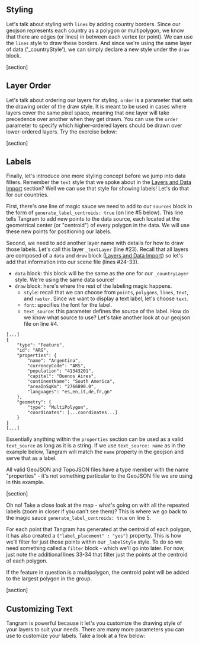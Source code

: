 ## Styling

Let's talk about styling with `lines` by adding country borders. Since our geojson represents each country as a polygon or multipolygon, we know that there are edges (or lines) in between each vertex (or point). We can use the `lines` style to draw these borders. And since we're using the same layer of data ('&#95;countryStyle'), we can simply declare a new style under the `draw` block.

[section]

## Layer Order

Let's talk about ordering our layers for styling. `order` is a parameter that sets the drawing order of the draw style. It is meant to be used in cases where layers cover the same pixel space, meaning that one layer will take precedence over another when they get drawn. You can use the `order` parameter to specify which higher-ordered layers should be drawn over lower-ordered layers. Try the exercise below:

[section]

## Labels

Finally, let's introduce one more styling concept before we jump into data filters. Remember the `text` style that we spoke about in the <a href="/#/minimum-map/min">Layers and Data Import</a> section? Well we can use that style for showing labels! Let's do that for our countries.

First, there's one line of magic sauce we need to add to our `sources` block in the form of `generate_label_centroids: true` (on line #5 below). This line tells Tangram to add new points to the data source, each located at the geometrical center (or "centroid") of every polygon in the data. We will use these new points for positioning our labels.

Second, we need to add another layer name with details for how to draw those labels. Let's call this layer `_textLayer` (line #23). Recall that all layers are composed of a `data` and `draw` block (<a href="/#/minimum-map/min">Layers and Data Import</a>) so let's add that information into our scene file (lines #24-33).

* `data` block: this block will be the same as the one for our `_countryLayer` style. We're using the same data source!
* `draw` block: here's where the rest of the labeling magic happens.
    * `style`: recall that we can choose from `points`, `polygons`, `lines`, `text`, and `raster`. Since we want to display a text label, let's choose `text`.
    * `font`: specifies the font for the label.
    * `text_source`: this parameter defines the source of the label. How do we know what source to use? Let's take another look at our geojson file on line #4.

<pre><code class="language-json">[...]
{
	"type": "Feature",
	"id": "ARG",
	"properties": {
		"name": "Argentina",
        "currencyCode": "ARS",
        "population": "41343201",
        "capital": "Buenos Aires",
        "continentName": "South America",
        "areaInSqKm": "2766890.0",
        "languages": "es,en,it,de,fr,gn"
	},
	"geometry": {
		"type": "MultiPolygon",
		"coordinates": [...coordinates...]
	}
}
[...]
</pre></code>

Essentially anything within the `properties` section can be used as a valid `text_source` as long as it is a string. If we use `text_source: name` as in the example below, Tangram will match the `name` property in the geojson and serve that as a label.

<div class='alert-message'>
All valid GeoJSON and TopoJSON files have a type member with the name "properties" - it's not something particular to the GeoJSON file we are using in this example.
</div>

[section]

Oh no! Take a close look at the map - what's going on with all the repeated labels (zoom in closer if you can't see them)? This is where we go back to the magic sauce `generate_label_centroids: true` on line 5.

For each point that Tangram has generated at the centroid of each polygon, it has also created a `{"label_placement" : "yes"}` property. This is how we'll filter for just those points within our `_labelStyle` style. To do so we need something called a `filter` block - which we'll go into later. For now, just note the additional lines 33-34 that filter just the points at the centroid of each polygon.

<div class='alert-message'>
If the feature in question is a multipolygon, the centroid point will be added to the largest polygon in the group.
</div>

[section]

## Customizing Text

Tangram is powerful because it let's you customize the drawing style of your layers to suit your needs. There are many more parameters you can use to customize your labels. Take a look at a few below:

